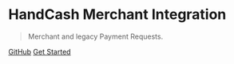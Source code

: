 
# HandCash Merchant Integration

> Merchant and legacy Payment Requests.

[GitHub]()
[Get Started](README.md)
